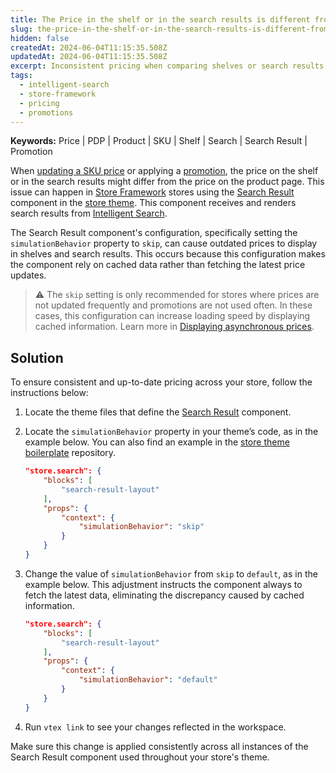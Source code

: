 ```yaml
---
title: The Price in the shelf or in the search results is different from the product page
slug: the-price-in-the-shelf-or-in-the-search-results-is-different-from-the-product-page
hidden: false
createdAt: 2024-06-04T11:15:35.508Z
updatedAt: 2024-06-04T11:15:35.508Z
excerpt: Inconsistent pricing when comparing shelves or search results with product pages in stores using Intelligent Search.
tags:
  - intelligent-search
  - store-framework
  - pricing
  - promotions
---
```


**Keywords:** Price | PDP | Product | SKU | Shelf | Search | Search Result | Promotion

When [updating a SKU price](https://help.vtex.com/en/tutorial/alteracao-de-preco-de-sku--tutorials_95) or applying a [promotion](https://help.vtex.com/en/tracks/promotion--6asfF1vFYiZgTQtOzwJchR), the price on the shelf or in the search results might differ from the price on the product page. This issue can happen in [Store Framework](https://developers.vtex.com/docs/guides/store-framework) stores using the [Search Result](https://developers.vtex.com/docs/apps/vtex.search-result) component in the [store theme](https://developers.vtex.com/docs/guides/vtex-io-documentation-3-settingyourstoretheme). This component receives and renders search results from [Intelligent Search](https://help.vtex.com/en/tracks/vtex-intelligent-search--19wrbB7nEQcmwzDPl1l4Cb).

The Search Result component's configuration, specifically setting the `simulationBehavior` property to `skip`, can cause outdated prices to display in shelves and search results. This occurs because this configuration makes the component rely on cached data rather than fetching the latest price updates.

> ⚠️ The `skip` setting is only recommended for stores where prices are not updated frequently and promotions are not used often. In these cases, this configuration can increase loading speed by displaying cached information. Learn more in [Displaying asynchronous prices](https://developers.vtex.com/docs/guides/vtex-io-documentation-displaying-asynchronous-prices).

## Solution

To ensure consistent and up-to-date pricing across your store, follow the instructions below:

1. Locate the theme files that define the [Search Result](https://developers.vtex.com/docs/apps/vtex.search-result) component.

2. Locate the `simulationBehavior` property in your theme’s code, as in the example below. You can also find an example in the [store theme boilerplate](https://github.com/vtex-apps/store-theme/blob/main/store/blocks/search.jsonc) repository.

   ```json
   "store.search": {
       "blocks": [
           "search-result-layout"
       ],
       "props": {
           "context": {
               "simulationBehavior": "skip"
           }
       }
   }
   ```

3. Change the value of `simulationBehavior` from `skip` to `default`, as in the example below. This adjustment instructs the component always to fetch the latest data, eliminating the discrepancy caused by cached information.

   ```json
   "store.search": {
       "blocks": [
           "search-result-layout"
       ],
       "props": {
           "context": {
               "simulationBehavior": "default"
           }
       }
   }
   ```

4. Run `vtex link` to see your changes reflected in the workspace.

Make sure this change is applied consistently across all instances of the Search Result component used throughout your store's theme.
